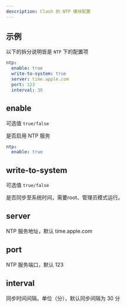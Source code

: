 ```yaml
---
description: Clash 的 NTP 模块配置
---
```

## 示例

以下的拆分说明皆是 `NTP` 下的配置项

```{.yaml linenums="1"}
ntp:
  enable: true
  write-to-system: true
  server: time.apple.com
  port: 123
  interval: 30
```

## enable

可选值 `true/false`

是否启用 NTP 服务

```{.yaml linenums="1"}
ntp:
  enable: true
```

## write-to-system

可选值 `true/false`

是否同步至系统时间，需要root、管理员模式运行。

## server

NTP 服务地址，默认 time.apple.com

## port

NTP 服务端口，默认 123

## interval

同步时间间隔，单位（分），默认同步间隔为 30 分
